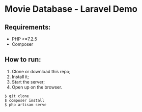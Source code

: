 # Movie Database - Laravel Demo

## Requirements:
- PHP >=7.2.5
- Composer

## How to run: 
1. Clone or download this repo;
2. Install it;
3. Start the server;
4. Open up on the browser.

```
$ git clone 
$ composer install
$ php artisan serve
```

